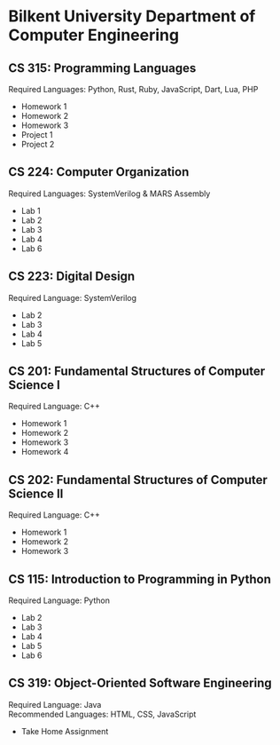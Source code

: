 # Bilkent University Department of Computer Engineering 

## CS 315: Programming Languages
Required Languages: Python, Rust, Ruby, JavaScript, Dart, Lua, PHP
- Homework 1
- Homework 2
- Homework 3
- Project 1
- Project 2

## CS 224: Computer Organization
Required Languages: SystemVerilog & MARS Assembly
- Lab 1
- Lab 2
- Lab 3
- Lab 4
- Lab 6

## CS 223: Digital Design
Required Language: SystemVerilog
- Lab 2
- Lab 3
- Lab 4
- Lab 5

## CS 201: Fundamental Structures of Computer Science I
Required Language: C++
- Homework 1
- Homework 2
- Homework 3
- Homework 4

## CS 202: Fundamental Structures of Computer Science II
Required Language: C++
- Homework 1
- Homework 2
- Homework 3

## CS 115: Introduction to Programming in Python
Required Language: Python
- Lab 2
- Lab 3
- Lab 4
- Lab 5
- Lab 6

## CS 319: Object-Oriented Software Engineering
Required Language: Java <br/>
Recommended Languages: HTML, CSS, JavaScript
- Take Home Assignment